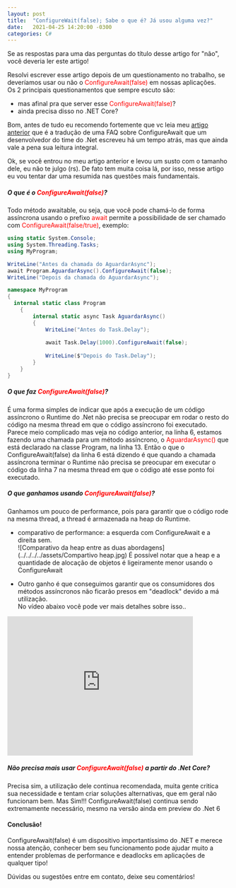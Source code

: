 ```yaml
---
layout: post
title:  "ConfigureWait(false); Sabe o que é? Já usou alguma vez?"
date:   2021-04-25 14:20:00 -0300
categories: C#
---
```

Se as respostas para uma das perguntas do título desse artigo for "não", você deveria ler este artigo!

Resolvi escrever esse artigo depois de um questionamento no trabalho, se deveríamos usar ou não o <span style="color:red">ConfigureAwait(false)</span> em nossas aplicações.  
Os 2 principais questionamentos que sempre escuto são:
* mas afinal pra que server esse <span style="color:red">ConfigureAwait(false)</span>?
* ainda precisa disso no .NET Core?  

Bom, antes de tudo eu recomendo fortemente que vc leia meu [artigo anterior](/hardycode/c%23/2021/04/24/configure-await-faq-translation.html) que é a tradução de uma FAQ sobre ConfigureAwait que um desenvolvedor do time do .Net escreveu há um tempo atrás, mas que ainda vale a pena sua leitura integral.  

Ok, se você entrou no meu artigo anterior e levou um susto com o tamanho dele, eu não te julgo (rs). De fato tem muita coisa lá, por isso, nesse artigo eu vou tentar dar uma resumida nas questões mais fundamentais.

##### O que é o <span style="color:red">ConfigureAwait(false)</span>?  
Todo método awaitable, ou seja, que você pode chamá-lo de forma assíncrona usando o prefixo <span style="color:red">await</span> permite a possibilidade de ser chamado com <span style="color:red">ConfigureAwait(false/true)</span>, exemplo:  
```c#
using static System.Console;
using System.Threading.Tasks;
using MyProgram;

WriteLine("Antes da chamada do AguardarAsync");
await Program.AguardarAsync().ConfigureAwait(false);
WriteLine("Depois da chamada do AguardarAsync");

namespace MyProgram
{
  internal static class Program
    {
        internal static async Task AguardarAsync()
        {
            WriteLine("Antes do Task.Delay");
           
            await Task.Delay(1000).ConfigureAwait(false);
                
            WriteLine($"Depois do Task.Delay");
        }
    }    
}

```
##### O que faz <span style="color:red">ConfigureAwait(false)</span>? 
É uma forma simples de indicar que após a execução de um código assíncrono o Runtime do .Net não precisa se preocupar em rodar o resto do código na mesma thread em que o código assíncrono foi executado.  
Parece meio complicado mas veja no código anterior, na linha 6, estamos fazendo uma chamada para um método assíncrono, o <span style="color:red">AguardarAsync()</span> que está declarado na classe Program, na linha 13. Então o que o ConfigureAwait(false) da linha 6 está dizendo é que quando a chamada assíncrona terminar o Runtime não precisa se preocupar em executar o código da linha 7 na mesma thread em que o código até esse ponto foi executado.  

##### O que ganhamos usando <span style="color:red">ConfigureAwait(false)</span>? 
Ganhamos um pouco de performance, pois para garantir que o código rode na mesma thread, a thread é armazenada na heap do Runtime. 
* comparativo de performance: a esquerda com ConfigureAwait e a direita sem.  
![Comparativo da heap entre as duas abordagens](../../../../assets/Compartivo heap.jpg) 
É possível notar que a heap e a quantidade de alocação de objetos é ligeiramente menor usando o ConfigureAwait  

* Outro ganho é que conseguimos garantir que os consumidores dos métodos assíncronos não ficarão presos em "deadlock" devido a má utilização.  
No vídeo abaixo você pode ver mais detalhes sobre isso..
<iframe width="420" height="315" src="http://www.youtube.com/embed/P8NxO0jHDzs" frameborder="0" allowfullscreen></iframe>

##### Não precisa mais usar <span style="color:red">ConfigureAwait(false)</span> a partir do .Net Core?
Precisa sim, a utilização dele continua recomendada, muita gente critica sua necessidade e tentam criar soluções alternativas, que em geral não funcionam bem. Mas Sim!!! ConfigureAwait(false) continua sendo extremamente necessário, mesmo na versão ainda em preview do .Net 6  

#### Conclusão!

ConfigureAwait(false) é um dispositivo importantíssimo do .NET e merece nossa atenção, conhecer bem seu funcionamento pode ajudar muito a entender problemas de performance e deadlocks em aplicações de qualquer tipo!  

Dúvidas ou sugestões entre em contato, deixe seu comentários!
